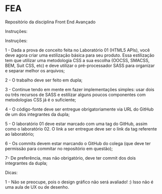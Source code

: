 # FEA
Repositório da disciplina Front End Avançado

Instruções:

Instruções:

1 - Dada a prova de conceito feita no Laboratório 01 (HTML5 APIs), você deve agora criar uma estilização básica para seu produto. Essa estilização tem que utilizar uma metodologia CSS a sua escolha (OOCSS, SMACSS, BEM, Suit CSS, etc) e deve utilizar o pré-processador SASS para organizar e separar melhor os arquivos;

2 - O trabalho deve ser feito em dupla;

3 - Continue tendo em mente em fazer implementações simples: usar dois ou três recursos de SASS e estilizar alguns poucos componentes com metodologias CSS já é o suficiente;

4 - O código-fonte deve ser entregue obrigatoriamente via URL do GitHub de um dos integrantes da dupla;

5 - O laboratório 01 deve estar marcado com uma tag do GitHub, assim como o laboratório 02. O link a ser entregue deve ser o link da tag referente ao laboratório;

6 - Os commits devem estar marcando o GitHub do colega (que deve ter permissão para commitar no repositório em questão);

7- De preferência, mas não obrigatório, deve ter commit dos dois integrantes da dupla;

Dicas:

1 - Não se preocupe, pois o design gráfico não será avaliado! :) Isso não é uma aula de UX ou de desenho.